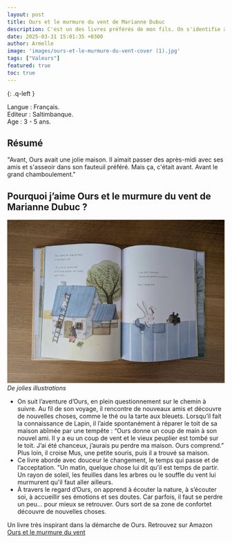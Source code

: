 ```yaml
---
layout: post
title: Ours et le murmure du vent de Marianne Dubuc 
description: C'est un des livres préférés de mon fils. On s'identifie à Ours qui a décidé de changer de maison et d'explorer de nouveaux horizons.
date: 2025-03-31 15:01:35 +0300
author: Armelle
image: 'images/ours-et-le-murmure-du-vent-cover (1).jpg'
tags: ["Valeurs"]
featured: true
toc: true
---
```


{: .q-left }

Langue : Français.             
Editeur : Saltimbanque.    
Age :  3 - 5 ans.

## Résumé

"Avant, Ours avait une jolie maison. Il aimait passer des après-midi avec ses amis et s'asseoir dans son fauteuil préféré. Mais ça, c'était avant. Avant le grand chamboulement."

## Pourquoi j’aime Ours et le murmure du vent de Marianne Dubuc  ?

![De jolies illustrations](/images/ours-et-le-murmure-du-vent-int.jpg)
*De jolies illustrations*
- On suit l’aventure d’Ours, en plein questionnement sur le chemin à suivre. Au fil de son voyage, il rencontre de nouveaux amis et découvre de nouvelles choses, comme le thé ou la tarte aux bleuets. Lorsqu’il fait la connaissance de Lapin, il l’aide spontanément à réparer le toit de sa maison abîmée par une tempête :
“Ours donne un coup de main à son nouvel ami. Il y a eu un coup de vent et le vieux peuplier est tombé sur le toit. J’ai été chanceux, j’aurais pu perdre ma maison. Ours comprend.”
Plus loin, il croise Mus, une petite souris, puis il a trouvé sa maison.
-  Ce livre aborde avec douceur le changement, le temps qui passe et de l’acceptation. "Un matin, quelque chose lui dit qu'il est temps de partir. Un rayon de soleil, les feuilles dans les arbres ou le souffle du vent lui murmurent qu'il faut aller ailleurs. 
- À travers le regard d’Ours, on apprend à écouter la nature, à s’écouter soi, à accueillir ses émotions et ses doutes. Car parfois, il faut se perdre un peu… pour mieux se retrouver. Ours sort de sa zone de confortet découvre de nouvelles choses.

Un livre très inspirant dans la démarche de Ours. Retrouvez sur Amazon [Ours et le murmure du vent](https://amzn.to/3RPf8R3)